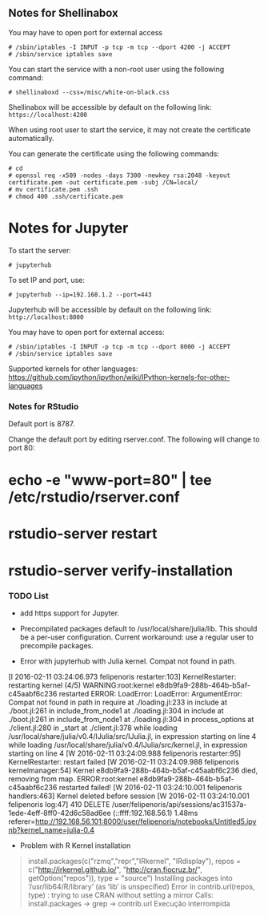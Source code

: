 ## Notes for Shellinabox

You may have to open port for external access

```shell
# /sbin/iptables -I INPUT -p tcp -m tcp --dport 4200 -j ACCEPT
# /sbin/service iptables save
```

You can start the service with a non-root user using the following command:

```shell
# shellinaboxd --css=/misc/white-on-black.css
```

Shellinabox will be accessible by default on the following link: `https://localhost:4200`

When using root user to start the service, it may not create the certificate automatically.

You can generate the certificate using the following commands:

```shell
# cd
# openssl req -x509 -nodes -days 7300 -newkey rsa:2048 -keyout certificate.pem -out certificate.pem -subj /CN=local/
# mv certificate.pem .ssh
# chmod 400 .ssh/certificate.pem
```

# Notes for Jupyter

To start the server:

```shell
# jupyterhub
```

To set IP and port, use:

```shell
# jupyterhub --ip=192.168.1.2 --port=443
```

Jupyterhub will be accessible by default on the following link: `http://localhost:8000`

You may have to open port for external access:

```shell
# /sbin/iptables -I INPUT -p tcp -m tcp --dport 8000 -j ACCEPT
# /sbin/service iptables save
```

Supported kernels for other languages: https://github.com/ipython/ipython/wiki/IPython-kernels-for-other-languages

### Notes for RStudio ###
Default port is 8787.

Change the default port by editing rserver.conf. The following will change to port 80:
# echo -e "www-port=80" | tee /etc/rstudio/rserver.conf
# rstudio-server restart
# rstudio-server verify-installation

### TODO List ###

- add https support for Jupyter.

- Precompilated packages default to /usr/local/share/julia/lib. This should be a per-user configuration. Current workaround: use a regular user to precompile packages.

- Error with jupyterhub with Julia kernel. Compat not found in path.

[I 2016-02-11 03:24:06.973 felipenoris restarter:103] KernelRestarter: restarting kernel (4/5)
WARNING:root:kernel e8db9fa9-288b-464b-b5af-c45aabf6c236 restarted
ERROR: LoadError: LoadError: ArgumentError: Compat not found in path
 in require at ./loading.jl:233
 in include at ./boot.jl:261
 in include_from_node1 at ./loading.jl:304
 in include at ./boot.jl:261
 in include_from_node1 at ./loading.jl:304
 in process_options at ./client.jl:280
 in _start at ./client.jl:378
while loading /usr/local/share/julia/v0.4/IJulia/src/IJulia.jl, in expression starting on line 4
while loading /usr/local/share/julia/v0.4/IJulia/src/kernel.jl, in expression starting on line 4
[W 2016-02-11 03:24:09.988 felipenoris restarter:95] KernelRestarter: restart failed
[W 2016-02-11 03:24:09.988 felipenoris kernelmanager:54] Kernel e8db9fa9-288b-464b-b5af-c45aabf6c236 died, removing from map.
ERROR:root:kernel e8db9fa9-288b-464b-b5af-c45aabf6c236 restarted failed!
[W 2016-02-11 03:24:10.001 felipenoris handlers:463] Kernel deleted before session
[W 2016-02-11 03:24:10.001 felipenoris log:47] 410 DELETE /user/felipenoris/api/sessions/ac31537a-1ede-4eff-8ff0-42d6c58ad6ee (::ffff:192.168.56.1) 1.48ms referer=http://192.168.56.101:8000/user/felipenoris/notebooks/Untitled5.ipynb?kernel_name=julia-0.4

- Problem with R Kernel installation

> install.packages(c("rzmq","repr","IRkernel", "IRdisplay"), repos = c("http://irkernel.github.io/", "http://cran.fiocruz.br/", getOption("repos")), type = "source")
Installing packages into ‘/usr/lib64/R/library’
(as ‘lib’ is unspecified)
Error in contrib.url(repos, type) : 
  trying to use CRAN without setting a mirror
Calls: install.packages -> grep -> contrib.url
Execução interrompida

